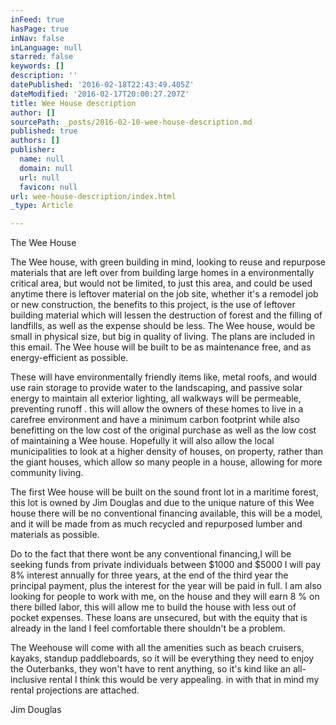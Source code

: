 ```yaml
---
inFeed: true
hasPage: true
inNav: false
inLanguage: null
starred: false
keywords: []
description: ''
datePublished: '2016-02-18T22:43:49.405Z'
dateModified: '2016-02-17T20:00:27.207Z'
title: Wee House description
author: []
sourcePath: _posts/2016-02-10-wee-house-description.md
published: true
authors: []
publisher:
  name: null
  domain: null
  url: null
  favicon: null
url: wee-house-description/index.html
_type: Article

---
```

The
Wee House

The Wee house, with green building in mind, looking to
reuse and repurpose materials that are left over from building large homes in a
environmentally critical area, but would not be limited, to just this area, and
could be used anytime there is leftover material on the job site, whether it's a
remodel job or new construction, the benefits to this project, is the use of
leftover building material which will lessen the destruction of forest and the
filling of landfills, as well as the expense should be less. The Wee house,
would be small in physical size, but big in quality of living. The plans are
included in this email. The Wee house will be built to be as maintenance free,
and as energy-efficient as possible.

These will have
environmentally friendly items like, metal roofs, and would use rain storage to
provide water to the landscaping, and passive solar energy to maintain all
exterior lighting, all walkways will be permeable, preventing runoff . this
will allow the owners of these homes to live in a carefree environment and have
a minimum carbon footprint while also benefitting on the low cost of the
original purchase as well as the low cost of maintaining a Wee house. Hopefully
it will also allow the local municipalities to look at a higher density of
houses, on property, rather than the giant houses, which allow so many people
in a house, allowing for more community
living.

The first Wee
house will be built on the sound front lot in a maritime forest, this lot is
owned by Jim Douglas and due to the unique nature of this Wee house there will
be no conventional financing available,
this will be a model, and it will be made from as much recycled and repurposed
lumber and materials as possible. 

Do to the fact that there wont be any conventional
financing,I will be seeking funds from private individuals between $1000 and
$5000 I will pay 8% interest annually for three years, at the end of the third
year the principal payment, plus the
interest for the year will be paid in full. I am also looking for people to
work with me, on the house and they will earn 8 % on there billed labor, this
will allow me to build the house with less out of pocket expenses. These loans
are unsecured, but with the equity that is already in the land I feel
comfortable there shouldn't be a problem. 

The Weehouse will come with all the amenities such as
beach cruisers, kayaks, standup paddleboards, so it will be everything they
need to enjoy the Outerbanks, they won't have to rent anything, so it's kind
like an all-inclusive rental I think this would be very appealing. in with that
in mind my rental projections are attached.

Jim Douglas